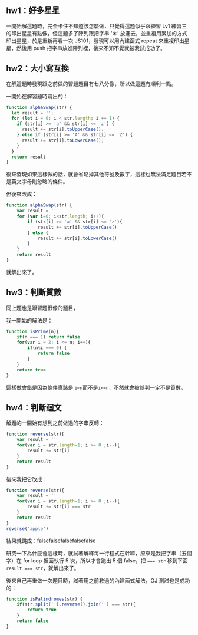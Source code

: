 ## hw1：好多星星

一開始解這題時，完全卡住不知道該怎麼做，只覺得這題似乎跟練習 Lv1 練習三的印出星星有點像，但這題多了陣列跟把字串 ‘＊’ 放進去，並重複用累加的方式印出星星，於是重新再看一次 JS101，發現可以用內建函式 repeat 來重複印出星星，然後用 push 把字串放進陣列裡，後來不知不覺就被我試成功了。



## hw2：大小寫互換

在解這題時發現跟之前做的習題題目有七八分像，所以做這題有順利一點。

一開始在解習題時寫出的：

```javascript
function alphaSwap(str) {
  let result = '';
  for (let i = 0; i < str.length; i += 1) {
    if (str[i] >= 'a' && str[i] <= 'z') {
      result += str[i].toUpperCase();
    } else if (str[i] >= 'A' && str[i] <= 'Z') {
      result += str[i].toLowerCase();
    } 
  }
  return result
}
```

後來發現如果這樣做的話，就會省略掉其他符號及數字，這樣也無法滿足題目若不是英文字母則忽略的條件。

但後來改成：

```javascript
function alphaSwap(str) {
	var result = ''
 	for (var i=0; i<str.length; i++){
	 	if (str[i] >= 'a' && str[i] <= 'z'){
			result += str[i].toUpperCase()
		} else {
			result += str[i].toLowerCase()
		}
	}
	return result
}
```

就解出來了。



## hw3：判斷質數

同上題也是跟習題很像的題目，

我一開始的解法是：

```javascript
function isPrime(n){
	if(n === 1) return false
	for(var i = 2; i <= n; i++){
		if(n%i === 0) {
			return false
		}
	} 
	return true
}
```

這樣做會錯是因為條件應該是 `i<n`而不是`i<=n`，不然就會被誤判一定不是質數。



## hw4：判斷迴文

解題的一開始有想到之前做過的字串反轉：

```javascript
function reverse(str){
	var result = ''
	for(var i = str.length-1; i >= 0 ;i--){
		result += str[i]
	}
	return result
}
```

後來我把它改成：

```javascript
function reverse(str){
	var result = ''
	for(var i = str.length-1; i >= 0 ;i--){
		result += str[i] === str
	}
	return result	
}
reverse('apple')
```

結果就跳成：falsefalsefalsefalsefalse

研究一下為什麼會這樣時，就試著解釋每一行程式在幹嘛，原來是我把字串（五個字）在 for loop 裡面執行 5 次，所以才會跑出 5 個 false，把 `=== str` 移到下面 `result === str`，就解出來了。

後來自己再重做一次題目時，試著用之前教過的內建函式解法，OJ 測試也是成功的：

```javascript
function isPalindromes(str) {
	if(str.split('').reverse().join('') === str){
		return true
	}
	return false
}
```




